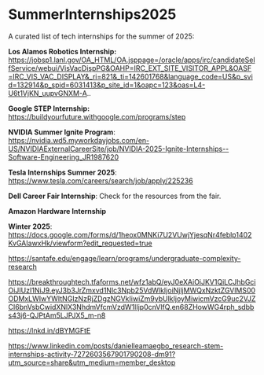 # SummerInternships2025

A curated list of tech internships for the summer of 2025:

**Los Alamos Robotics Internship:**
https://jobsp1.lanl.gov/OA_HTML/OA.jsppage=/oracle/apps/irc/candidateSelfService/webui/VisVacDispPG&OAHP=IRC_EXT_SITE_VISITOR_APPL&OASF=IRC_VIS_VAC_DISPLAY&_ri=821&_ti=142601768&language_code=US&p_svid=132914&p_spid=6031413&p_site_id=1&oapc=123&oas=L4-U6t1VjKN_uupvGNXM-A..

**Google STEP Internship:** https://buildyourfuture.withgoogle.com/programs/step

**NVIDIA Summer Ignite Program**: https://nvidia.wd5.myworkdayjobs.com/en-US/NVIDIAExternalCareerSite/job/NVIDIA-2025-Ignite-Internships--Software-Engineering_JR1987620

**Tesla Internships Summer 2025**: https://www.tesla.com/careers/search/job/apply/225236

**Dell Career Fair Internship**: Check for the resources from the fair.

**Amazon Hardware Internship**

**Winter 2025**: https://docs.google.com/forms/d/1heox0MNKi7U2VUwjYjesqNr4feblp1402KvGAIawxHk/viewform?edit_requested=true

https://santafe.edu/engage/learn/programs/undergraduate-complexity-research

https://breakthroughtech.tfaforms.net/wfz1abQ/eyJ0eXAiOiJKV1QiLCJhbGciOiJIUzI1NiJ9.eyJ3b3JrZmxvd1Nlc3Npb25VdWlkIjoiNjljMWQxNzktZGVlMS00ODMxLWIwYWItNGIzNzRjZDgzNGVkIiwiZm9ybUlkIjoyMiwicmVzcG9uc2VJZCI6bnVsbCwidXNlX3NhdmVfcmVzdW1lIjp0cnVlfQ.en68ZHowWG4rph_sdbbs43j6-QJPtAm5LJPJX5_m-n8

https://lnkd.in/dBYMGFtE

https://www.linkedin.com/posts/danielleamaegbo_research-stem-internships-activity-7272603567901790208-dm91?utm_source=share&utm_medium=member_desktop
